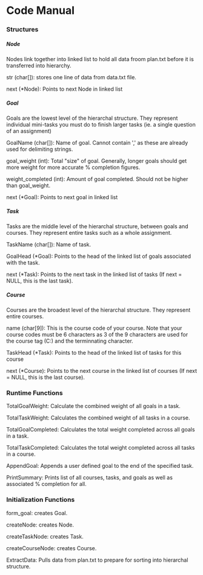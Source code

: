 # Code Manual

### Structures

##### Node
Nodes link together into linked list to hold all data froom plan.txt before it is transferred into hierarchy.

str (char[]): stores one line of data from data.txt file.

next (*Node): Points to next Node in linked list

##### Goal
Goals are the lowest level of the hierarchal structure. They represent individual mini-tasks you must do to finish larger tasks (ie. a single question of an assignment)

GoalName (char[]): Name of goal. Cannot contain ',' as these are already used for delimiting strings.

goal_weight (int): Total "size" of goal. Generally, longer goals should get more weight for more accurate % completion figures.

weight_completed (int): Amount of goal completed. Should not be higher than goal_weight.

next (*Goal): Points to next goal in linked list

##### Task
Tasks are the middle level  of the hierarchal structure, between goals and courses. They represent entire tasks such as a whole assignment.

TaskName (char[]): Name of task.

GoalHead (*Goal): Points to the head of the linked list of goals associated with the task.

next (*Task): Points to the next task in the linked list of tasks (If next = NULL, this is the last task).

##### Course
Courses are the broadest level  of the hierarchal structure. They represent entire courses.

name (char[9]): This is the course code of your course. Note that your course codes must be 6 characters as 3 of the 9 characters are used for the course tag (C:) and the terminnating character.

TaskHead (*Task): Points to the head of the linked list of tasks for this course

next (*Course): Points to the next course in the linked list of courses (If next = NULL, this is the last course).

### Runtime Functions

TotalGoalWeight: Calculate the combined weight of all goals in a task.

TotalTaskWeight: Calculates the combined weight of all tasks in a course.

TotalGoalCompleted: Calculates the total weight completed across all goals in a task.

TotalTaskCompleted: Calculates the total weight completed across all tasks in a course.

AppendGoal: Appends a user defined goal to the end of the specified task.

PrintSummary: Prints list of all courses, tasks, and goals as well as associated % completion for all.

### Initialization Functions

form_goal: creates Goal.

createNode: creates Node.

createTaskNode: creates Task.

createCourseNode: creates Course.

ExtractData: Pulls data from plan.txt to prepare for sorting into hierarchal structure.
